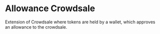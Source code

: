 # Allowance Crowdsale

Extension of Crowdsale where tokens are held by a wallet, which approves an allowance to the crowdsale.
